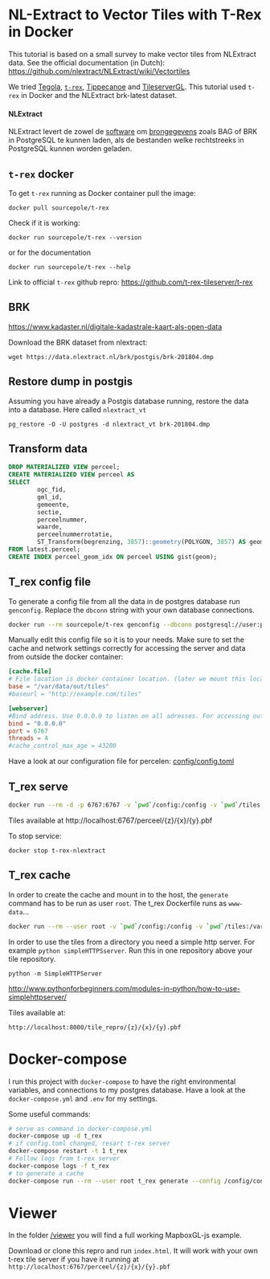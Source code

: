 # NL-Extract to Vector Tiles with T-Rex in Docker

This tutorial is based on a small survey to make vector tiles from NLExtract data. See the official documentation (in Dutch): https://github.com/nlextract/NLExtract/wiki/Vectortiles

We tried [Tegola](http://tegola.io/), [`t-rex`](http://t-rex.tileserver.ch/), [Tippecanoe](https://github.com/mapbox/tippecanoe) and [TileserverGL](http://tileserver.org/). This tutorial used `t-rex` in Docker and the NLExtract brk-latest dataset.

#### NLExtract

NLExtract levert de zowel de [software](http://www.nlextract.nl/download) om [brongegevens](https://data.nlextract.nl/) zoals BAG of BRK in PostgreSQL te kunnen laden, als de bestanden welke rechtstreeks in PostgreSQL kunnen worden geladen.


## `t-rex` docker

To get `t-rex` running as Docker container pull the image:

    docker pull sourcepole/t-rex

Check if it is working:

    docker run sourcepole/t-rex --version

or for the documentation

    docker run sourcepole/t-rex --help


Link to official `t-rex` github repro: https://github.com/t-rex-tileserver/t-rex

## BRK
https://www.kadaster.nl/digitale-kadastrale-kaart-als-open-data

Download the BRK dataset from nlextract:

    wget https://data.nlextract.nl/brk/postgis/brk-201804.dmp

## Restore dump in postgis
Assuming you have already a Postgis database running, restore the data into a database. Here called `nlextract_vt`

    pg_restore -O -U postgres -d nlextract_vt brk-201804.dmp

## Transform data

``` sql
DROP MATERIALIZED VIEW perceel;
CREATE MATERIALIZED VIEW perceel AS
SELECT
        ogc_fid,                
        gml_id,                 
        gemeente,               
        sectie,                 
        perceelnummer,          
        waarde,                 
        perceelnummerrotatie,   
        ST_Transform(begrenzing, 3857)::geometry(POLYGON, 3857) AS geom             
FROM latest.perceel;
CREATE INDEX perceel_geom_idx ON perceel USING gist(geom);
```

## T_rex config file

To generate a config file from all the data in de postgres database run `genconfig`. Replace the `dbconn` string with your own database connections.

``` bash
docker run --rm sourcepole/t-rex genconfig --dbconn postgresql://user:pass@localhost/dbname > `pwd`/config/config_gen.toml
```

Manually edit this config file so it is to your needs. Make sure to set the cache and network settings correctly for accessing the server and data from outside the docker container:

```toml
[cache.file]
# File location is docker container location. (later we mount this location to the host)
base = "/var/data/out/tiles"  
#baseurl = "http://example.com/tiles"

[webserver]
#Bind address. Use 0.0.0.0 to listen on all adresses. For accessing outside Docker container!! 
bind = "0.0.0.0"
port = 6767
threads = 4
#cache_control_max_age = 43200
```
Have a look at our configuration file for percelen: [config/config.toml](https://github.com/NieneB/vt_nlextract/blob/master/config/config.toml)

## T_rex serve

``` bash
docker run --rm -d -p 6767:6767 -v `pwd`/config:/config -v `pwd`/tiles:/var/data/out/tiles --name t-rex-nlextract sourcepole/t-rex serve --config /config/config.toml
```

Tiles available at http://localhost:6767/perceel/{z}/{x}/{y}.pbf

To stop service:

    docker stop t-rex-nlextract

## T_rex cache

In order to create the cache and mount in to the host, the `generate` command has to be run as user `root`. The t_rex Dockerfile runs as `www-data`... 

``` bash
docker run --rm --user root -v `pwd`/config:/config -v `pwd`/tiles:/var/data/out/tiles  --name t-rex-nlextract_generate sourcepole/t-rex generate --config /config/config.toml
```

In order to use the tiles from a directory you need a simple http server. For example `python simpleHTTPSserver`. Run this in one repository above your tile repository.  

    python -m SimpleHTTPServer

http://www.pythonforbeginners.com/modules-in-python/how-to-use-simplehttpserver/

Tiles available at:

    http://localhost:8000/tile_repro/{z}/{x}/{y}.pbf


# Docker-compose

I run this project with `docker-compose` to have the right environmental variables, and connections to my postgres database. Have a look at the `docker-compose.yml` and `.env` for my settings. 

Some useful commands:

```bash
# serve as command in docker-compose.yml
docker-compose up -d t_rex 
# if config.toml changed, resart t-rex server
docker-compose restart -t 1 t_rex
# Follow logs from t-rex server 
docker-compose logs -f t_rex 
# to generate a cache
docker-compose run --rm --user root t_rex generate --config /config/config.toml
```

# Viewer

In the folder [/viewer](https://github.com/NieneB/vt_nlextract/tree/master/viewer) you will find a full working MapboxGL-js example. 

Download or clone this repro and run `index.html`. It will work with your own t-rex tile server if you have it running at `http://localhost:6767/perceel/{z}/{x}/{y}.pbf`